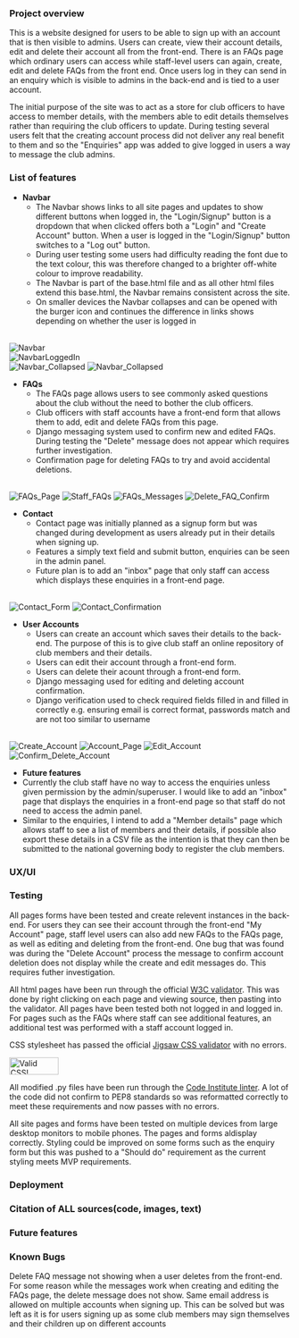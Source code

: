 <h3>Project overview</h3>
This is a website designed for users to be able to sign up with an account that is then visible to admins. Users can create, view their account details, edit and delete their account all from the front-end. There is an FAQs page which ordinary users can access while staff-level users can again, create, edit and delete FAQs from the front end. Once users log in they can send in an enquiry which is visible to admins in the back-end and is tied to a user account.

The initial purpose of the site was to act as a store for club officers to have access to member details, with the members able to edit details themselves rather than requiring the club officers to update. During testing several users felt that the creating account process did not deliver any real benefit to them and so the "Enquiries" app was added to give logged in users a way to message the club admins.

<h3>List of features</h3>

- __Navbar__
    - The Navbar shows links to all site pages and updates to show different buttons when logged in, the "Login/Signup" button is a dropdown that when clicked offers both a "Login" and "Create Account" button. When a user is logged in the "Login/Signup" button switches to a "Log out" button.
    - During user testing some users had difficulty reading the font due to the text colour, this was therefore changed to a brighter off-white colour to improve readability.
    - The Navbar is part of the base.html file and as all other html files extend this base.html, the Navbar remains consistent across the site.
    - On smaller devices the Navbar collapses and can be opened with the burger icon and continues the difference in links shows depending on whether the user is logged in
    </br>
![Navbar](static/media/readme_images/Navbar.png)
</br>
![NavbarLoggedIn](static/media/readme_images/NavbarLoggedIn.png)
</br>
![Navbar_Collapsed](static/media/readme_images/NavbarCollapsed.png)
![Navbar_Collapsed](static/media/readme_images/NavbarCollapsedLoggedIn.png)

- __FAQs__
    - The FAQs page allows users to see commonly asked questions about the club without the need to bother the club officers.
    - Club officers with staff accounts have a front-end form that allows them to add, edit and delete FAQs from this page.
    - Django messaging system used to confirm new and edited FAQs. During testing the "Delete" message does not appear which requires further investigation.
    - Confirmation page for deleting FAQs to try and avoid accidental deletions.
    </br>
![FAQs_Page](static/media/readme_images/FAQs_page.png)
![Staff_FAQs](static/media/readme_images/Staff_FAQs.png)
![FAQs_Messages](static/media/readme_images/Edit_FAQ_Message.png)
![Delete_FAQ_Confirm](static/media/readme_images/Delete_FAQ_confirmation.png)


- __Contact__
    - Contact page was initially planned as a signup form but was changed during development as users already put in their details when signing up.
    - Features a simply text field and submit button, enquiries can be seen in the admin panel.
    - Future plan is to add an "inbox" page that only staff can access which displays these enquiries in a front-end page.
    </br>
![Contact_Form](static/media/readme_images/EnquiryForm.png)
![Contact_Confirmation](static/media/readme_images/EnquiryConfirmation.png)

- __User Accounts__
    - Users can create an account which saves their details to the back-end. The purpose of this is to give club staff an online repository of club members and their details.
    - Users can edit their account through a front-end form.
    - Users can delete their acount through a front-end form.
    - Django messaging used for editing and deleting account confirmation.
    - Django verification used to check required fields filled in and filled in correctly e.g. ensuring email is correct format, passwords match and are not too similar to username
    </br>
![Create_Account](static/media/readme_images/Create_Account.png)
![Account_Page](static/media/readme_images/Account_Page.png)
![Edit_Account](static/media/readme_images/Edit_Account.png)
![Confirm_Delete_Account](static/media/readme_images/Confirm_Delete_Account.png)

- __Future features__
- Currently the club staff have no way to access the enquiries unless given permission by the admin/superuser. I would like to add an "inbox" page that displays the enquiries in a front-end page so that staff do not need to access the admin panel.
- Similar to the enquiries, I intend to add a "Member details" page which allows staff to see a list of members and their details, if possible also export these details in a CSV file as the intention is that they can then be submitted to the national governing body to register the club members.

<h3>UX/UI</h3>



<h3>Testing</h3>

All pages forms have been tested and create relevent instances in the back-end. For users they can see their account through the front-end "My Account" page, staff level users can also add new FAQs to the FAQs page, as well as editing and deleting from the front-end. One bug that was found was during the "Delete Account" process the message to confirm account deletion does not display while the create and edit messages do. This requires futher investigation.

All html pages have been run through the official [W3C validator](https://validator.w3.org/). This was done by right clicking on each page and viewing source, then pasting into the validator. All pages have been tested both not logged in and logged in. For pages such as the FAQs where staff can see additional features, an additional test was performed with a staff account logged in.

CSS stylesheet has passed the official [Jigsaw CSS validator](https://jigsaw.w3.org/css-validator/) with no errors.
<p>
    <a href="http://jigsaw.w3.org/css-validator/check/referer">
        <img style="border:0;width:88px;height:31px"
            src="http://jigsaw.w3.org/css-validator/images/vcss"
            alt="Valid CSS!" />
    </a>
</p>

All modified .py files have been run through the [Code Institute linter](https://pep8ci.herokuapp.com/). A lot of the code did not confirm to PEP8 standards so was reformatted correctly to meet these requirements and now passes with no errors.

All site pages and forms have been tested on multiple devices from large desktop monitors to mobile phones. The pages and forms aldisplay correctly. Styling could be improved on some forms such as the enquiry form but this was pushed to a "Should do" requirement as the current styling meets MVP requirements.

<h3>Deployment</h3>

<h3>Citation of ALL sources(code, images, text)</h3>

<h3>Future features </h3>

<h3>Known Bugs</h3>
Delete FAQ message not showing when a user deletes from the front-end. For some reason while the messages work when creating and editing the FAQs page, the delete message does not show.
Same email address is allowed on multiple accounts when signing up. This can be solved but was left as it is for users signing up as some club members may sign themselves and their children up on different accounts